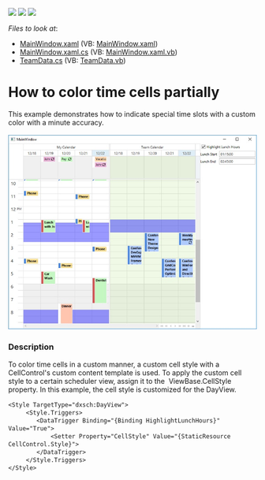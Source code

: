 <!-- default badges list -->
![](https://img.shields.io/endpoint?url=https://codecentral.devexpress.com/api/v1/VersionRange/128655744/17.2.3%2B)
[![](https://img.shields.io/badge/Open_in_DevExpress_Support_Center-FF7200?style=flat-square&logo=DevExpress&logoColor=white)](https://supportcenter.devexpress.com/ticket/details/T590114)
[![](https://img.shields.io/badge/📖_How_to_use_DevExpress_Examples-e9f6fc?style=flat-square)](https://docs.devexpress.com/GeneralInformation/403183)
<!-- default badges end -->
<!-- default file list -->
*Files to look at*:

* [MainWindow.xaml](./CS/SchedulerCellTemplate/MainWindow.xaml) (VB: [MainWindow.xaml](./VB/SchedulerCellTemplate/MainWindow.xaml))
* [MainWindow.xaml.cs](./CS/SchedulerCellTemplate/MainWindow.xaml.cs) (VB: [MainWindow.xaml.vb](./VB/SchedulerCellTemplate/MainWindow.xaml.vb))
* [TeamData.cs](./CS/SchedulerCellTemplate/TeamData.cs) (VB: [TeamData.vb](./VB/SchedulerCellTemplate/TeamData.vb))
<!-- default file list end -->
# How to color time cells partially


This example demonstrates how to indicate special time slots with a custom color with a minute accuracy.<br><br><img src="https://raw.githubusercontent.com/DevExpress-Examples/how-to-color-time-cells-partially-t590114/17.2.3+/media/f1fbb0a1-dcae-4756-8b80-da96524b9ca6.png">


### Description

To color time cells in a custom manner, a custom cell style with a CellControl's custom content template is used.&nbsp;To apply the custom cell style to a certain scheduler view, assign it to&nbsp;the &nbsp;ViewBase.CellStyle property. In this example, the cell style is customized for the DayView.

```xaml
<Style TargetType="dxsch:DayView">
     <Style.Triggers>
        <DataTrigger Binding="{Binding HighlightLunchHours}" Value="True">
            <Setter Property="CellStyle" Value="{StaticResource CellControl.Style}">
        </DataTrigger>
     </Style.Triggers>
</Style>
```
